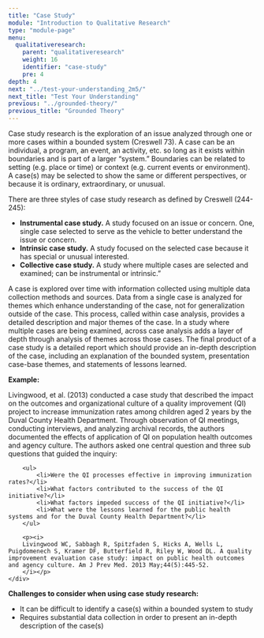 ```yaml
---
title: "Case Study"
module: "Introduction to Qualitative Research"
type: "module-page"
menu:
  qualitativeresearch:
    parent: "qualitativeresearch"
    weight: 16
    identifier: "case-study"
    pre: 4
depth: 4
next: "../test-your-understanding_2m5/"
next_title: "Test Your Understanding"
previous: "../grounded-theory/"
previous_title: "Grounded Theory"
---
```


Case study research is the exploration of an issue analyzed through one or more cases within a bounded system (Creswell 73). A case can be an individual, a program, an event, an activity, etc. so long as it exists within boundaries and is part of a larger “system.” Boundaries can be related to setting (e.g. place or time) or context (e.g. current events or environment). A case(s) may be selected to show the same or different perspectives, or because it is ordinary, extraordinary, or unusual.

There are three styles of case study research as defined by Creswell (244-245):

* __Instrumental case study.__ A study focused on an issue or concern. One, single case selected to serve as the vehicle to better understand the issue or concern.
* __Intrinsic case study.__ A study focused on the selected case because it has special or unusual interested.
* __Collective case study.__ A study where multiple cases are selected and examined; can be instrumental or intrinsic.” 

A case is explored over time with information collected using multiple data collection methods and sources. Data from a single case is analyzed for themes which enhance understanding of the case, not for generalization outside of the case. This process, called within case analysis, provides a detailed description and major themes of the case. In a study where multiple cases are being examined, across case analysis adds a layer of depth through analysis of themes across those cases. The final product of a case study is a detailed report which should provide an in-depth description of the case, including an explanation of the bounded system, presentation case-base themes, and statements of lessons learned.

<div class="card bg-light mb-4">
    <div class="card-body">
        <p><b>Example:</b></p>
        <p>
        Livingwood, et al. (2013) conducted a case study that described the impact on the outcomes and organizational culture of a quality improvement (QI) project to increase immunization rates among children aged 2 years by the Duval County Health Department. Through observation of QI meetings, conducting interviews, and analyzing archival records, the authors documented the effects of application of QI on population health outcomes and agency culture. The authors asked one central question and three sub questions that guided the inquiry:
        </p>

        <ul>
            <li>Were the QI processes effective in improving immunization rates?</li>
            <li>What factors contributed to the success of the QI initiative?</li>
            <li>What factors impeded success of the QI initiative?</li>
            <li>What were the lessons learned for the public health systems and for the Duval County Health Department?</li>
        </ul>

        <p><i>
        Livingwood WC, Sabbagh R, Spitzfaden S, Hicks A, Wells L, Puigdomenech S, Kramer DF, Butterfield R, Riley W, Wood DL. A quality improvement evaluation case study: impact on public health outcomes and agency culture. Am J Prev Med. 2013 May;44(5):445-52.
        </i></p>
    </div>
</div>

__Challenges to consider when using case study research:__

* It can be difficult to identify a case(s) within a bounded system to study
* Requires substantial data collection in order to present an in-depth description of the case(s)


